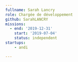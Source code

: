 ```yaml
---
fullname: Sarah Lancry
role: Chargée de développement
github: SarahLANCRY
missions:
  - end: '2019-12-31'
    start: '2019-07-04'
    status: independent
startups: 
    - andi

---
```


